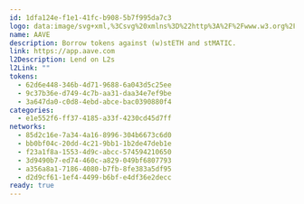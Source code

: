```yaml
---
id: 1dfa124e-f1e1-41fc-b908-5b7f995da7c3
logo: data:image/svg+xml,%3Csvg%20xmlns%3D%22http%3A%2F%2Fwww.w3.org%2F2000%2Fsvg%22%20xmlns%3Axlink%3D%22http%3A%2F%2Fwww.w3.org%2F1999%2Fxlink%22%20xml%3Aspace%3D%22preserve%22%20style%3D%22enable-background%3Anew%200%200%20800%20800%22%20viewBox%3D%220%200%20800%20800%22%3E%3Cdefs%3E%3Cpath%20id%3D%22a%22%20d%3D%22M0%200h800v800H0z%22%2F%3E%3C%2Fdefs%3E%3CclipPath%20id%3D%22b%22%3E%3Cuse%20xlink%3Ahref%3D%22%23a%22%20style%3D%22overflow%3Avisible%22%2F%3E%3C%2FclipPath%3E%3Cg%20style%3D%22clip-path%3Aurl(%23b)%22%3E%3ClinearGradient%20id%3D%22c%22%20x1%3D%22-597.355%22%20x2%3D%22-598.099%22%20y1%3D%22900.686%22%20y2%3D%22900.06%22%20gradientTransform%3D%22matrix(776%200%200%20-776%20464237%20699089)%22%20gradientUnits%3D%22userSpaceOnUse%22%3E%3Cstop%20offset%3D%220%22%20style%3D%22stop-color%3A%23b6509e%22%2F%3E%3Cstop%20offset%3D%221%22%20style%3D%22stop-color%3A%232ebac6%22%2F%3E%3C%2FlinearGradient%3E%3Ccircle%20cx%3D%22400%22%20cy%3D%22400%22%20r%3D%22388%22%20style%3D%22fill%3Aurl(%23c)%22%2F%3E%3Cpath%20d%3D%22M569.8%20554.6%20438.6%20237.4c-7.4-16.4-18.4-24.4-32.9-24.4h-11.6c-14.5%200-25.5%208-32.9%2024.4l-57.1%20138.2h-43.2c-12.9.1-23.4%2010.5-23.5%2023.5v.3c.1%2012.9%2010.6%2023.4%2023.5%2023.5h23.2l-54.5%20131.7c-1%202.9-1.6%205.9-1.6%209%200%207.4%202.3%2013.2%206.4%2017.7s10%206.7%2017.4%206.7c4.9-.1%209.6-1.6%2013.5-4.5%204.2-2.9%207.1-7.1%209.4-11.9l60-148.8h41.6c12.9-.1%2023.4-10.5%2023.5-23.5v-.6c-.1-12.9-10.6-23.4-23.5-23.5h-22.2l45.8-114.1%20124.8%20310.4c2.3%204.8%205.2%209%209.4%2011.9%203.9%202.9%208.7%204.4%2013.5%204.5%207.4%200%2013.2-2.2%2017.4-6.7%204.2-4.5%206.4-10.3%206.4-17.7.1-3-.4-6.1-1.6-8.9z%22%20style%3D%22fill%3A%23fff%22%2F%3E%3C%2Fg%3E%3C%2Fsvg%3E
name: AAVE
description: Borrow tokens against (w)stETH and stMATIC.
link: https://app.aave.com
l2Description: Lend on L2s
l2Link: ""
tokens:
  - 62d6e448-346b-4d71-9688-6a043d5c25ee
  - 9c37b36e-d749-4c7b-aa31-daa34e7ef9be
  - 3a647da0-c0d8-4ebd-abce-bac0390880f4
categories:
  - e1e552f6-ff37-4185-a33f-4230cd45d7ff
networks:
  - 85d2c16e-7a34-4a16-8996-304b6673c6d0
  - bb0bf04c-20dd-4c21-9bb1-1b2de47deb1e
  - f23a1f8a-1553-4d9c-abcc-574594210650
  - 3d9490b7-ed74-460c-a829-049bf6807793
  - a356a8a1-7186-4080-b7fb-8fe383a5df95
  - d2d9cf61-1ef4-4499-b6bf-e4df36e2decc
ready: true
---
```

